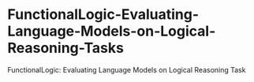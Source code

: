 # FunctionalLogic-Evaluating-Language-Models-on-Logical-Reasoning-Tasks
FunctionalLogic: Evaluating Language Models on Logical Reasoning Task
